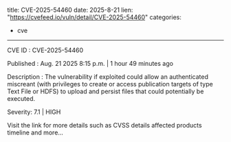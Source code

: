  
title: CVE-2025-54460
date: 2025-8-21
lien: "https://cvefeed.io/vuln/detail/CVE-2025-54460"
categories:
  - cve
---

CVE ID : CVE-2025-54460

Published :  Aug. 21
2025
8:15 p.m. | 1 hour
49 minutes ago

Description : The vulnerability
if exploited
could allow an authenticated miscreant 
(with privileges to create or access publication targets of type Text 
File or HDFS) to upload and persist files that could potentially be 
executed.

Severity: 7.1 | HIGH

Visit the link for more details
such as CVSS details
affected products
timeline
and more...
